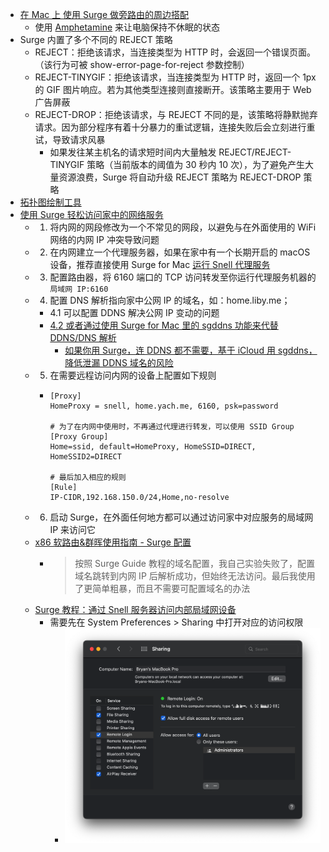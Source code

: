 - [在 Mac 上 使用 Surge 做旁路由的周边搭配](https://jiapan.me/2022/surge-soft-router-perimeter/)
	- 使用 [Amphetamine](https://apps.apple.com/cn/app/amphetamine/id937984704) 来让电脑保持不休眠的状态
- Surge 内置了多个不同的 REJECT 策略
	- REJECT：拒绝该请求，当连接类型为 HTTP 时，会返回一个错误页面。（该行为可被 show-error-page-for-reject 参数控制）
	- REJECT-TINYGIF：拒绝该请求，当连接类型为 HTTP 时，返回一个 1px 的 GIF 图片响应。若为其他类型连接则直接断开。该策略主要用于 Web 广告屏蔽
	- REJECT-DROP：拒绝该请求，与 REJECT 不同的是，该策略将静默抛弃请求。因为部分程序有着十分暴力的重试逻辑，连接失败后会立刻进行重试，导致请求风暴
		- 如果发往某主机名的请求短时间内大量触发 REJECT/REJECT-TINYGIF 策略（当前版本的阈值为 30 秒内 10 次），为了避免产生大量资源浪费，Surge 将自动升级 REJECT 策略为 REJECT-DROP 策略
- [拓扑图绘制工具](https://whimsical.com/)
- [使用 Surge 轻松访问家中的网络服务](https://community.nssurge.com/d/5)
	- 1.  将内网的网段修改为一个不常见的网段，以避免与在外面使用的 WiFi 网络的内网 IP 冲突导致问题
	- 2.  在内网建立一个代理服务器，如果在家中有一个长期开启的 macOS 设备，推荐直接使用 Surge for Mac [运行 Snell 代理服务](https://manual.nssurge.com/others/snell-server.html)
	- 3.  配置路由器，将 6160 端口的 TCP 访问转发至你运行代理服务机器的 `局域网 IP:6160`
	- 4.  配置 DNS 解析指向家中公网 IP 的域名，如：home.liby.me；
		- 4.1 可以配置 DDNS 解决公网 IP 变动的问题
		- [4.2 或者通过使用 Surge for Mac 里的 sgddns 功能来代替 DDNS/DNS 解析](https://twitter.com/taresky/status/1447012685648838662)
			- [如果你用 Surge，连 DDNS 都不需要，基于 iCloud 用 sgddns，降低泄漏 DDNS 域名的风险](https://twitter.com/taresky/status/1557578761067184128)
	- 5.  在需要远程访问内网的设备上配置如下规则
		- ```
		  [Proxy]
		  HomeProxy = snell, home.yach.me, 6160, psk=password
		  
		  # 为了在内网中使用时，不再通过代理进行转发，可以使用 SSID Group
		  [Proxy Group]
		  Home=ssid, default=HomeProxy, HomeSSID=DIRECT, HomeSSID2=DIRECT
		  
		  # 最后加入相应的规则
		  [Rule]
		  IP-CIDR,192.168.150.0/24,Home,no-resolve
		  ```
	- 6.  启动 Surge，在外面任何地方都可以通过访问家中对应服务的局域网 IP 来访问它
	- [x86 软路由&群晖使用指南 - Surge 配置](https://taresky.com/x86-guide#:~:text=%E5%9F%9F%E5%90%8D%E3%80%82-,Surge%20%E9%85%8D%E7%BD%AE,-%E6%8C%89%E7%85%A7%20Surge%20Guide)
		- > 按照 Surge Guide 教程的域名配置，我自己实验失败了，配置域名跳转到内网 IP 后解析成功，但始终无法访问。最后我使用了更简单粗暴，而且不需要可配置域名的办法
	- [Surge 教程：通过 Snell 服务器访问内部局域网设备](https://www.youtube.com/watch?v=hy9MO4wwfwE)
		- 需要先在 System Preferences > Sharing 中打开对应的访问权限
			- ![image.png](../assets/image_1670586795589_0.png)